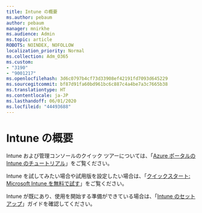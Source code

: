 ```yaml
---
title: Intune の概要
ms.author: pebaum
author: pebaum
manager: mnirkhe
ms.audience: Admin
ms.topic: article
ROBOTS: NOINDEX, NOFOLLOW
localization_priority: Normal
ms.collection: Adm_O365
ms.custom:
- "3190"
- "9001217"
ms.openlocfilehash: 3d6c0797b4cf73d33908ef42191fd7093d645229
ms.sourcegitcommit: bf87d91fa60bd961bc6c887c4a4be7a3c7665b38
ms.translationtype: HT
ms.contentlocale: ja-JP
ms.lasthandoff: 06/01/2020
ms.locfileid: "44493688"
---
```

# <a name="getting-started-with-intune"></a>Intune の概要

Intune および管理コンソールのクイック ツアーについては、「[Azure ポータルの Intune のチュートリアル](https://docs.microsoft.com/intune/fundamentals/tutorial-walkthrough-intune-portal)」をご覧ください。

Intune を試してみたい場合や試用版を設定したい場合は、「[クイックスタート: Microsoft Intune を無料で試す](https://docs.microsoft.com/intune/fundamentals/free-trial-sign-up)」をご覧ください。

Intune が既にあり、使用を開始する準備ができている場合は、「[Intune のセットアップ](https://docs.microsoft.com/intune/fundamentals/setup-steps)」ガイドを確認してください。 